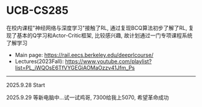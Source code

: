 # UCB-CS285
在校内课程"神经网络与深度学习"接触了RL, 通过复现BCQ算法初步了解了RL, 复现了基本的Q学习和Actor-Critic框架, 比较感兴趣, 故计划通过一门专项课程系统了解学习
* Main page: https://rail.eecs.berkeley.edu/deeprlcourse/
* Lectures(2023Fall): https://www.youtube.com/playlist?list=PL_iWQOsE6TfVYGEGiAOMaOzzv41Jfm_Ps
***
2025.9.28
Start

2025.9.29
等新电脑中...试一试鸡哥, 7300给我上5070, 希望革命成功
